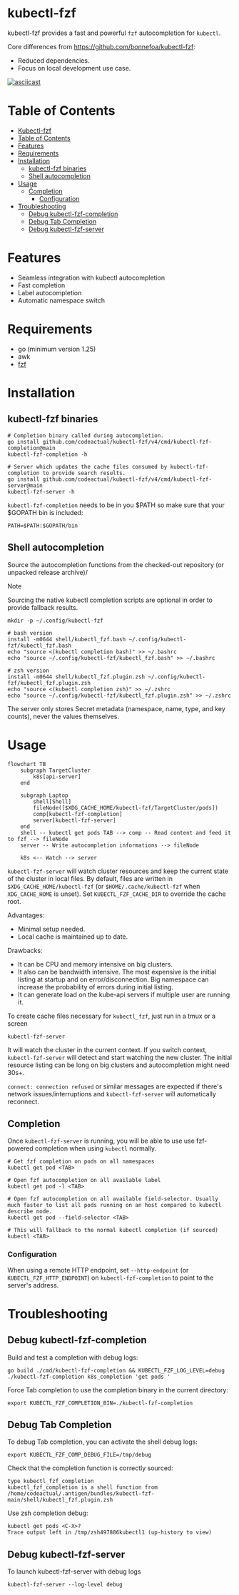 # kubectl-fzf

kubectl-fzf provides a fast and powerful `fzf` autocompletion for `kubectl`.

Core differences from https://github.com/bonnefoa/kubectl-fzf:
- Reduced dependencies.
- Focus on local development use case.

[![asciicast](https://asciinema.org/a/yHKY5vQ40ZaOwMQnhLfYJ5Pja.png)](https://asciinema.org/a/yHKY5vQ40ZaOwMQnhLfYJ5Pja?t=01)

Table of Contents
=================

* [Kubectl-fzf](#kubectl-fzf)
* [Table of Contents](#table-of-contents)
* [Features](#features)
* [Requirements](#requirements)
* [Installation](#installation)
   * [kubectl-fzf binaries](#kubectl-fzf-binaries)
   * [Shell autocompletion](#shell-autocompletion)
* [Usage](#usage)
   * [Completion](#completion)
      * [Configuration](#configuration)
* [Troubleshooting](#troubleshooting)
   * [Debug kubectl-fzf-completion](#debug-kubectl-fzf-completion)
   * [Debug Tab Completion](#debug-tab-completion)
   * [Debug kubectl-fzf-server](#debug-kubectl-fzf-server)

# Features

- Seamless integration with kubectl autocompletion
- Fast completion
- Label autocompletion
- Automatic namespace switch

# Requirements

- go (minimum version 1.25)
- awk
- [fzf](https://github.com/junegunn/fzf)

# Installation

## kubectl-fzf binaries

```shell
# Completion binary called during autocompletion.
go install github.com/codeactual/kubectl-fzf/v4/cmd/kubectl-fzf-completion@main
kubectl-fzf-completion -h

# Server which updates the cache files consumed by kubectl-fzf-completion to provide search results.
go install github.com/codeactual/kubectl-fzf/v4/cmd/kubectl-fzf-server@main
kubectl-fzf-server -h
```

`kubectl-fzf-completion` needs to be in you $PATH so make sure that your $GOPATH bin is included:
```
PATH=$PATH:$GOPATH/bin
```

## Shell autocompletion

Source the autocompletion functions from the checked-out repository (or unpacked release archive)/

> [!NOTE]
> Sourcing the native kubectl completion scripts are optional in order to provide fallback results.

```
mkdir -p ~/.config/kubectl-fzf

# bash version
install -m0644 shell/kubectl_fzf.bash ~/.config/kubectl-fzf/kubectl_fzf.bash
echo "source <(kubectl completion bash)" >> ~/.bashrc
echo "source ~/.config/kubectl-fzf/kubectl_fzf.bash" >> ~/.bashrc

# zsh version
install -m0644 shell/kubectl_fzf.plugin.zsh ~/.config/kubectl-fzf/kubectl_fzf.plugin.zsh
echo "source <(kubectl completion zsh)" >> ~/.zshrc
echo "source ~/.config/kubectl-fzf/kubectl_fzf.plugin.zsh" >> ~/.zshrc
```

The server only stores Secret metadata (namespace, name, type, and key counts), never the values themselves.

# Usage

```mermaid
flowchart TB
    subgraph TargetCluster
        k8s[api-server]
    end

    subgraph Laptop
        shell[Shell]
        fileNode([$XDG_CACHE_HOME/kubectl-fzf/TargetCluster/pods])
        comp[kubectl-fzf-completion]
        server[kubectl-fzf-server]
    end
    shell -- kubectl get pods TAB --> comp -- Read content and feed it to fzf --> fileNode
    server -- Write autocompletion informations --> fileNode

    k8s <-- Watch --> server
```

`kubectl-fzf-server` will watch cluster resources and keep the current state of the cluster in local files.
By default, files are written in `$XDG_CACHE_HOME/kubectl-fzf` (or `$HOME/.cache/kubectl-fzf` when `XDG_CACHE_HOME` is unset).
Set `KUBECTL_FZF_CACHE_DIR` to override the cache root.

Advantages:
- Minimal setup needed.
- Local cache is maintained up to date.

Drawbacks:
- It can be CPU and memory intensive on big clusters.
- It also can be bandwidth intensive. The most expensive is the initial listing at startup and on error/disconnection. Big namespace can increase the probability of errors during initial listing.
- It can generate load on the kube-api servers if multiple user are running it.

To create cache files necessary for `kubectl_fzf`, just run in a tmux or a screen

```shell
kubectl-fzf-server
```

It will watch the cluster in the current context. If you switch context, `kubectl-fzf-server` will detect and start watching the new cluster.
The initial resource listing can be long on big clusters and autocompletion might need 30s+.

`connect: connection refused` or similar messages are expected if there's network issues/interruptions and `kubectl-fzf-server` will automatically reconnect.

## Completion

Once `kubectl-fzf-server` is running, you will be able to use use fzf-powered completion when using `kubectl` normally.
```shell
# Get fzf completion on pods on all namespaces
kubectl get pod <TAB>

# Open fzf autocompletion on all available label
kubectl get pod -l <TAB>

# Open fzf autocompletion on all available field-selector. Usually much faster to list all pods running on an host compared to kubectl describe node.
kubectl get pod --field-selector <TAB>

# This will fallback to the normal kubectl completion (if sourced) 
kubectl <TAB>
```

### Configuration

When using a remote HTTP endpoint, set `--http-endpoint` (or `KUBECTL_FZF_HTTP_ENDPOINT`) on `kubectl-fzf-completion` to
point to the server's address.

# Troubleshooting

## Debug kubectl-fzf-completion

Build and test a completion with debug logs:
```
go build ./cmd/kubectl-fzf-completion && KUBECTL_FZF_LOG_LEVEL=debug ./kubectl-fzf-completion k8s_completion 'get pods '  
```

Force Tab completion to use the completion binary in the current directory:
```
export KUBECTL_FZF_COMPLETION_BIN=./kubectl-fzf-completion
```

## Debug Tab Completion

To debug Tab completion, you can activate the shell debug logs:
```
export KUBECTL_FZF_COMP_DEBUG_FILE=/tmp/debug
```

Check that the completion function is correctly sourced:
```
type kubectl_fzf_completion
kubectl_fzf_completion is a shell function from /home/codeactual/.antigen/bundles/kubectl-fzf-main/shell/kubectl_fzf.plugin.zsh
```

Use zsh completion debug:
```
kubectl get pods <C-X>?
Trace output left in /tmp/zsh497886kubectl1 (up-history to view)
```

## Debug kubectl-fzf-server

To launch kubectl-fzf-server with debug logs
```shell
kubectl-fzf-server --log-level debug
```
